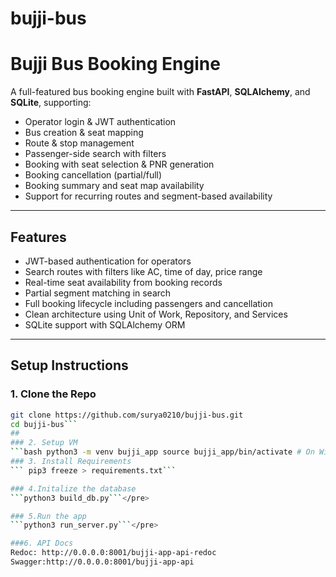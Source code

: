 # bujji-bus
# Bujji Bus Booking Engine
A full-featured bus booking engine built with **FastAPI**, **SQLAlchemy**, and **SQLite**, supporting:
- Operator login & JWT authentication
- Bus creation & seat mapping
- Route & stop management
- Passenger-side search with filters
- Booking with seat selection & PNR generation
- Booking cancellation (partial/full)
- Booking summary and seat map availability
- Support for recurring routes and segment-based availability
---
## Features
- JWT-based authentication for operators
- Search routes with filters like AC, time of day, price range
- Real-time seat availability from booking records
- Partial segment matching in search
- Full booking lifecycle including passengers and cancellation
- Clean architecture using Unit of Work, Repository, and Services
- SQLite support with SQLAlchemy ORM
---
## Setup Instructions
### 1. Clone the Repo
```bash
git clone https://github.com/surya0210/bujji-bus.git
cd bujji-bus```
##
### 2. Setup VM
```bash python3 -m venv bujji_app source bujji_app/bin/activate # On Windows use `bujji_app\Scripts\activate` ```
### 3. Install Requirements
``` pip3 freeze > requirements.txt```

### 4.Initalize the database
```python3 build_db.py```</pre>

### 5.Run the app
```python3 run_server.py```</pre>

###6. API Docs
Redoc: http://0.0.0.0:8001/bujji-app-api-redoc
Swagger:http://0.0.0.0:8001/bujji-app-api


